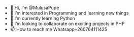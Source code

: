 - 👋 Hi, I’m @MulusaPupe
- 👀 I’m interested in Programming and learning new things 
- 🌱 I’m currently learning Python
- 💞️ I’m looking to collaborate on exciting projects in PHP
- 📫 How to reach me Whatsapp+260764111425

<!---
MulusaPupe/MulusaPupe is a ✨ special ✨ repository because its `README.md` (this file) appears on your GitHub profile.
You can click the Preview link to take a look at your changes.
--->
